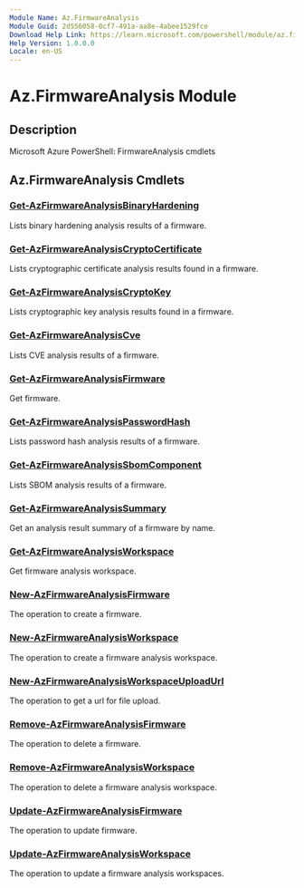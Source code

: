 ```yaml
---
Module Name: Az.FirmwareAnalysis
Module Guid: 2d556058-0cf7-491a-aa8e-4abee1529fce
Download Help Link: https://learn.microsoft.com/powershell/module/az.firmwareanalysis
Help Version: 1.0.0.0
Locale: en-US
---
```


# Az.FirmwareAnalysis Module
## Description
Microsoft Azure PowerShell: FirmwareAnalysis cmdlets

## Az.FirmwareAnalysis Cmdlets
### [Get-AzFirmwareAnalysisBinaryHardening](Get-AzFirmwareAnalysisBinaryHardening.md)
Lists binary hardening analysis results of a firmware.

### [Get-AzFirmwareAnalysisCryptoCertificate](Get-AzFirmwareAnalysisCryptoCertificate.md)
Lists cryptographic certificate analysis results found in a firmware.

### [Get-AzFirmwareAnalysisCryptoKey](Get-AzFirmwareAnalysisCryptoKey.md)
Lists cryptographic key analysis results found in a firmware.

### [Get-AzFirmwareAnalysisCve](Get-AzFirmwareAnalysisCve.md)
Lists CVE analysis results of a firmware.

### [Get-AzFirmwareAnalysisFirmware](Get-AzFirmwareAnalysisFirmware.md)
Get firmware.

### [Get-AzFirmwareAnalysisPasswordHash](Get-AzFirmwareAnalysisPasswordHash.md)
Lists password hash analysis results of a firmware.

### [Get-AzFirmwareAnalysisSbomComponent](Get-AzFirmwareAnalysisSbomComponent.md)
Lists SBOM analysis results of a firmware.

### [Get-AzFirmwareAnalysisSummary](Get-AzFirmwareAnalysisSummary.md)
Get an analysis result summary of a firmware by name.

### [Get-AzFirmwareAnalysisWorkspace](Get-AzFirmwareAnalysisWorkspace.md)
Get firmware analysis workspace.

### [New-AzFirmwareAnalysisFirmware](New-AzFirmwareAnalysisFirmware.md)
The operation to create a firmware.

### [New-AzFirmwareAnalysisWorkspace](New-AzFirmwareAnalysisWorkspace.md)
The operation to create a firmware analysis workspace.

### [New-AzFirmwareAnalysisWorkspaceUploadUrl](New-AzFirmwareAnalysisWorkspaceUploadUrl.md)
The operation to get a url for file upload.

### [Remove-AzFirmwareAnalysisFirmware](Remove-AzFirmwareAnalysisFirmware.md)
The operation to delete a firmware.

### [Remove-AzFirmwareAnalysisWorkspace](Remove-AzFirmwareAnalysisWorkspace.md)
The operation to delete a firmware analysis workspace.

### [Update-AzFirmwareAnalysisFirmware](Update-AzFirmwareAnalysisFirmware.md)
The operation to update firmware.

### [Update-AzFirmwareAnalysisWorkspace](Update-AzFirmwareAnalysisWorkspace.md)
The operation to update a firmware analysis workspaces.

